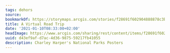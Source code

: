 ```yaml
---
tags: dehors
source:
bookmarkOf: https://storymaps.arcgis.com/stories/f28691f602904888878c3b427aa00e8d?tag=BNdiversionCulture0110&utm\_campaign=01.10.21%20Duckboot%20%28UQGTkh%29&utm\_medium=email&utm\_source=Newsletter%20-%20International&\_ke=eyJrbF9jb21wYW55X2lkIjogImJWdnZCZSIsICJrbF9lbWFpbCI6ICJoZWxsb0B5YW5uaWNrc2NodXR6LmNvbSJ9
title: A Virtual Road Trip
date: '2021-01-10T08:33:00+02:00'
headImage: https://www.arcgis.com/sharing/rest/content/items/f28691f602904888878c3b427aa00e8d/info/thumbnail/ago_downloaded.jpg/?w=800
uuid: d43ef9af-d7ac-4d36-9875-59217fb41055
description: Charley Harper's National Parks Posters
---
```


